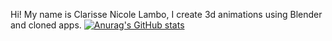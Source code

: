 Hi! My name is Clarisse Nicole Lambo, I create 3d animations using Blender and cloned apps. 
[![Anurag's GitHub stats](https://github-readme-stats.vercel.app/api?username=celestinnacrecca)](https://github.com/anuraghazra/github-readme-stats)







